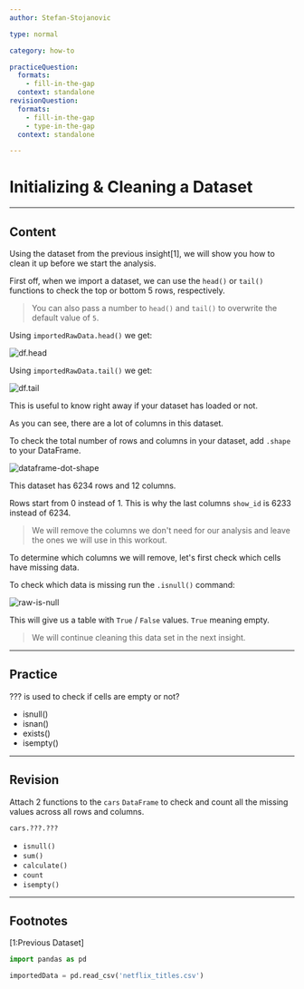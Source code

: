 ```yaml
---
author: Stefan-Stojanovic

type: normal

category: how-to

practiceQuestion:
  formats:
    - fill-in-the-gap
  context: standalone
revisionQuestion:
  formats:
    - fill-in-the-gap
    - type-in-the-gap
  context: standalone

---
```


# Initializing & Cleaning a Dataset 

---
## Content

Using the dataset from the previous insight[1], we will show you how to clean it up before we start the analysis.

First off, when we import a dataset, we can use the `head()` or `tail()` functions to check the top or bottom 5 rows, respectively.

> You can also pass a number to `head()` and `tail()` to overwrite the default value of `5`.

Using `importedRawData.head()` we get:

![df.head](https://img.enkipro.com/dd122d46f56ca9b68d0a416aeea42ec0.png)

Using `importedRawData.tail()` we get:

![df.tail](https://img.enkipro.com/54954e701a8fd2e3715788975ef01223.png)

This is useful to know right away if your dataset has loaded or not.

As you can see, there are a lot of columns in this dataset.

To check the total number of rows and columns in your dataset, add `.shape` to your DataFrame.

![dataframe-dot-shape](https://img.enkipro.com/ef84e063e9b77b20f3a069b54c8cd437.png)

This dataset has 6234 rows and 12 columns.

Rows start from 0 instead of 1. This is why the last columns `show_id` is 6233 instead of 6234.

> We will remove the columns we don't need for our analysis and leave the ones we will use in this workout.

To determine which columns we will remove, let's first check which cells have missing data.

To check which data is missing run the `.isnull()` command:

![raw-is-null](https://img.enkipro.com/f21cee53d181046c10b517cf0bf4c9a2.png)

This will give us a table with `True` / `False` values. `True` meaning empty.

> We will continue cleaning this data set in the next insight.


---
## Practice

??? is used to check if cells are empty or not?

- isnull()
- isnan()
- exists()
- isempty()


---
## Revision

Attach 2 functions to the `cars` `DataFrame` to check and count all the missing values across all rows and columns.

```py
cars.???.???
```

- `isnull()`
- `sum()`
- `calculate()`
- `count`
- `isempty()`


---
## Footnotes

[1:Previous Dataset]
```python
import pandas as pd

importedData = pd.read_csv('netflix_titles.csv')
```